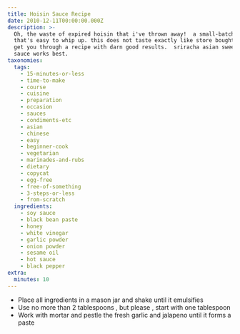 ```yaml
---
title: Hoisin Sauce Recipe
date: 2010-12-11T00:00:00.000Z
description: >-
  Oh, the waste of expired hoisin that i've thrown away!  a small-batch recipe
  that's easy to whip up. this does not taste exactly like store bought, but can
  get you through a recipe with darn good results.  sriracha asian sweet hot
  sauce works best.
taxonomies:
  tags:
    - 15-minutes-or-less
    - time-to-make
    - course
    - cuisine
    - preparation
    - occasion
    - sauces
    - condiments-etc
    - asian
    - chinese
    - easy
    - beginner-cook
    - vegetarian
    - marinades-and-rubs
    - dietary
    - copycat
    - egg-free
    - free-of-something
    - 3-steps-or-less
    - from-scratch
  ingredients:
    - soy sauce
    - black bean paste
    - honey
    - white vinegar
    - garlic powder
    - onion powder
    - sesame oil
    - hot sauce
    - black pepper
extra:
  minutes: 10
---
```

 - Place all ingredients in a mason jar and shake until it emulsifies
 - Use no more than 2 tablespoons , but please , start with one tablespoon
 - Work with mortar and pestle the fresh garlic and jalapeno until it forms a paste
